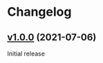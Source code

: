 # Changelog

## [v1.0.0](https://github.com/containeroo/dologen/tree/v1.0.0) (2021-07-06)

Initial release
